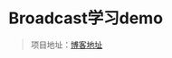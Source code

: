 Broadcast学习demo
====================================
> 项目地址：[博客地址](http://www.cpacm.net/2015/03/22/Android开发日记（四）——Android四大组件之Broadcast-Receiver/)  


